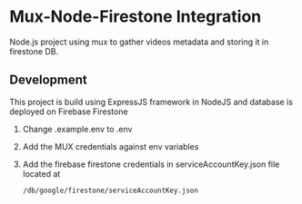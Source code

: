 # Mux-Node-Firestone Integration

Node.js project using mux to gather videos metadata and storing it in firestone DB. 

## Development

This project is build using ExpressJS framework in NodeJS and 
database is deployed on Firebase Firestone

1. Change .example.env to .env
2. Add the MUX credentials against env variables 
3. Add the firebase firestone credentials in serviceAccountKey.json file located at

   ```bash
   /db/google/firestone/serviceAccountKey.json
   ```
